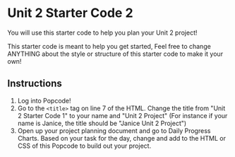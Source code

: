 # Unit 2 Starter Code 2

You will use this starter code to help you plan your Unit 2 project! 

This starter code is meant to help you get started, Feel free to change ANYTHING about the style or structure of this starter code to make it your own! 

## Instructions

1. Log into Popcode! 
2. Go to the `<title>` tag on line 7 of the HTML. Change the title from "Unit 2 Starter Code 1" to your name and "Unit 2 Project" (For instance if your name is Janice, the title should be "Janice Unit 2 Project")
3. Open up your project planning document and go to Daily Progress Charts. Based on your task for the day, change and add to the HTML or CSS of this Popcode to build out your project.